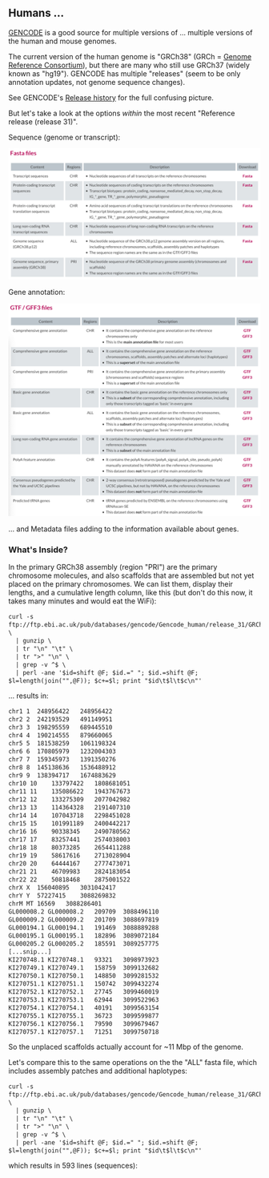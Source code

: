 
## Humans ...

[GENCODE](https://www.gencodegenes.org/) is a good source for multiple versions of ... multiple versions of the human and mouse genomes. 

The current version of the human genome is "GRCh38" (GRCh = [Genome Reference Consortium](https://www.ncbi.nlm.nih.gov/grc)), but there are many who still use GRCh37 (widely known as "hg19"). GENCODE has multiple "releases" (seem to be only annotation updates, not genome sequence changes).

See GENCODE's [Release history](https://www.gencodegenes.org/human/releases.html) for the full confusing picture.

But let's take a look at the options _within_ the most recent "Reference release (release 31)".

Sequence (genome or transcript):

![fasta files](gencode_fasta.png)

Gene annotation:

![annotation files](gencode_ann.png)

... and Metadata files adding to the information available about genes.

### What's Inside?

In the primary GRCh38 assembly (region "PRI") are the primary chromosome molecules, and also scaffolds that are assembled but not yet placed on the primary chromosomes. We can list them, display their lengths, and a cumulative length column, like this (but don't do this now, it takes many minutes and would eat the WiFi):

```
curl -s ftp://ftp.ebi.ac.uk/pub/databases/gencode/Gencode_human/release_31/GRCh38.primary_assembly.genome.fa.gz \
  | gunzip \
  | tr "\n" "\t" \
  | tr ">" "\n" \
  | grep -v ^$ \
  | perl -ane '$id=shift @F; $id.=" "; $id.=shift @F; $l=length(join("",@F)); $c+=$l; print "$id\t$l\t$c\n"'
```

... results in:

```
chr1 1	248956422	248956422
chr2 2	242193529	491149951
chr3 3	198295559	689445510
chr4 4	190214555	879660065
chr5 5	181538259	1061198324
chr6 6	170805979	1232004303
chr7 7	159345973	1391350276
chr8 8	145138636	1536488912
chr9 9	138394717	1674883629
chr10 10	133797422	1808681051
chr11 11	135086622	1943767673
chr12 12	133275309	2077042982
chr13 13	114364328	2191407310
chr14 14	107043718	2298451028
chr15 15	101991189	2400442217
chr16 16	90338345	2490780562
chr17 17	83257441	2574038003
chr18 18	80373285	2654411288
chr19 19	58617616	2713028904
chr20 20	64444167	2777473071
chr21 21	46709983	2824183054
chr22 22	50818468	2875001522
chrX X	156040895	3031042417
chrY Y	57227415	3088269832
chrM MT	16569	3088286401
GL000008.2 GL000008.2	209709	3088496110
GL000009.2 GL000009.2	201709	3088697819
GL000194.1 GL000194.1	191469	3088889288
GL000195.1 GL000195.1	182896	3089072184
GL000205.2 GL000205.2	185591	3089257775
[...snip...]
KI270748.1 KI270748.1	93321	3098973923
KI270749.1 KI270749.1	158759	3099132682
KI270750.1 KI270750.1	148850	3099281532
KI270751.1 KI270751.1	150742	3099432274
KI270752.1 KI270752.1	27745	3099460019
KI270753.1 KI270753.1	62944	3099522963
KI270754.1 KI270754.1	40191	3099563154
KI270755.1 KI270755.1	36723	3099599877
KI270756.1 KI270756.1	79590	3099679467
KI270757.1 KI270757.1	71251	3099750718
```

So the unplaced scaffolds actually account for ~11 Mbp of the genome.

Let's compare this to the same operations on the the "ALL" fasta file, which includes assembly patches and additional haplotypes:

```
curl -s ftp://ftp.ebi.ac.uk/pub/databases/gencode/Gencode_human/release_31/GRCh38.p12.genome.fa.gz \
  | gunzip \
  | tr "\n" "\t" \
  | tr ">" "\n" \
  | grep -v ^$ \
  | perl -ane '$id=shift @F; $id.=" "; $id.=shift @F; $l=length(join("",@F)); $c+=$l; print "$id\t$l\t$c\n"'
```

which results in 593 lines (sequences):

```

